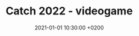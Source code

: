---
layout: project
title: Catch 2022 - videogame
description: 2021
date: 2021-01-01 10:30:00 +0200
img: /img/catch_2022.jpg
redirect: https://catch2022.github.io/
---